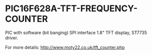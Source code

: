 # PIC16F628A-TFT-FREQUENCY-COUNTER
PIC with software (bit banging) SPI interface 1.8" TFT display, ST7735 driver.

For more details: http://www.moty22.co.uk/tft_counter.php
